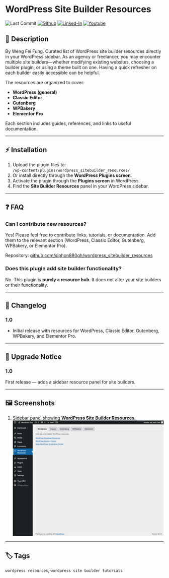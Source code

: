 # WordPress Site Builder Resources

![Last Commit](https://img.shields.io/github/last-commit/Siphon880gh/wordpress_sitebuilder_resources/main)
<a target="_blank" href="https://github.com/Siphon880gh" rel="nofollow"><img src="https://img.shields.io/badge/GitHub--blue?style=social&logo=GitHub" alt="Github" data-canonical-src="https://img.shields.io/badge/GitHub--blue?style=social&logo=GitHub" style="max-width:8.5ch;"></a>
<a target="_blank" href="https://www.linkedin.com/in/weng-fung/" rel="nofollow"><img src="https://img.shields.io/badge/LinkedIn-blue?style=flat&logo=linkedin&labelColor=blue" alt="Linked-In" data-canonical-src="https://img.shields.io/badge/LinkedIn-blue?style=flat&amp;logo=linkedin&amp;labelColor=blue" style="max-width:10ch;"></a>
<a target="_blank" href="https://www.youtube.com/@WayneTeachesCode/" rel="nofollow"><img src="https://img.shields.io/badge/Youtube-red?style=flat&logo=youtube&labelColor=red" alt="Youtube" data-canonical-src="https://img.shields.io/badge/Youtube-red?style=flat&amp;logo=youtube&amp;labelColor=red" style="max-width:10ch;"></a>

## 📖 Description

By Weng Fei Fung. Curated list of WordPress site builder resources directly in your WordPress sidebar. As an agency or freelancer, you may encounter multiple site builders—whether modifying existing websites, choosing a builder plugin, or using a theme built on one. Having a quick refresher on each builder easily accessible can be helpful.

The resources are organized to cover:

- **WordPress (general)**
- **Classic Editor**
- **Gutenberg**
- **WPBakery**
- **Elementor Pro**

Each section includes guides, references, and links to useful documentation.

---

## ⚡ Installation

1. Upload the plugin files to:  
   `/wp-content/plugins/wordpress_sitebuilder_resources/`
2. Or install directly through the **WordPress Plugins screen**.
3. Activate the plugin through the **Plugins screen** in WordPress.
4. Find the **Site Builder Resources** panel in your WordPress sidebar.

---

## ❓ FAQ

### Can I contribute new resources?
Yes! Please feel free to contribute links, tutorials, or documentation. Add them to the relevant section (WordPress, Classic Editor, Gutenberg, WPBakery, or Elementor Pro).  

Repository: [github.com/siphon880gh/wordpress_sitebuilder_resources](http://github.com/siphon880gh/wordpress_sitebuilder_resources)

### Does this plugin add site builder functionality?
No. This plugin is **purely a resource hub**. It does not alter your site builders or their functionality.

---

## 📜 Changelog

### 1.0
- Initial release with resources for WordPress, Classic Editor, Gutenberg, WPBakery, and Elementor Pro.

---

## 🔔 Upgrade Notice

### 1.0
First release — adds a sidebar resource panel for site builders.

---

## 🖼️ Screenshots

1. Sidebar panel showing **WordPress Site Builder Resources**.
![Sidebar panel showing WordPress Site Builder Resources](assets/screenshot-1.png)


---

## 🏷️ Tags
`wordpress resources`, `wordpress site builder tutorials`
